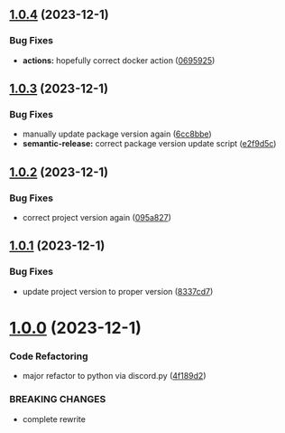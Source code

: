## [1.0.4](https://github.com/Pragma8123/npc-bot/compare/v1.0.3...v1.0.4) (2023-12-1)


### Bug Fixes

* **actions:** hopefully correct docker action ([0695925](https://github.com/Pragma8123/npc-bot/commit/0695925c8dd5ff5d40eef571c310fb3ff8f39508))

## [1.0.3](https://github.com/Pragma8123/npc-bot/compare/v1.0.2...v1.0.3) (2023-12-1)


### Bug Fixes

* manually update package version again ([6cc8bbe](https://github.com/Pragma8123/npc-bot/commit/6cc8bbe929fc1b5279a201dce4aebd032e26f535))
* **semantic-release:** correct package version update script ([e2f9d5c](https://github.com/Pragma8123/npc-bot/commit/e2f9d5cd1053c8f2343691e74e1252f85e12f8af))

## [1.0.2](https://github.com/Pragma8123/npc-bot/compare/v1.0.1...v1.0.2) (2023-12-1)


### Bug Fixes

* correct project version again ([095a827](https://github.com/Pragma8123/npc-bot/commit/095a827b53652985846ac39d3d3d539964075343))

## [1.0.1](https://github.com/Pragma8123/npc-bot/compare/v1.0.0...v1.0.1) (2023-12-1)


### Bug Fixes

* update project version to proper version ([8337cd7](https://github.com/Pragma8123/npc-bot/commit/8337cd7398155d143b78e5b29f1bfd8ef7f543b7))

# [1.0.0](https://github.com/Pragma8123/npc-bot/compare/v0.7.0...v1.0.0) (2023-12-1)


### Code Refactoring

* major refactor to python via discord.py ([4f189d2](https://github.com/Pragma8123/npc-bot/commit/4f189d285f022f58c3b94578f12b0a1c8cc3620d))


### BREAKING CHANGES

* complete rewrite

